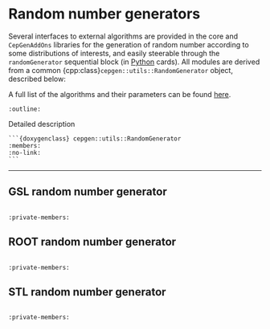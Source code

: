 # Random number generators

Several interfaces to external algorithms are provided in the core and `CepGenAddOns` libraries for the generation of random number according to some distributions of interests, and easily steerable through the `randomGenerator` sequential block (in [Python](/cards-python.md) cards).
All modules are derived from a common {cpp:class}`cepgen::utils::RandomGenerator` object, described below:

A full list of the algorithms and their parameters can be found [here](/raw-modules.md#rndgen).

```{doxygenclass} cepgen::utils::RandomGenerator
:outline:
```

Detailed description

````{toggle}
```{doxygenclass} cepgen::utils::RandomGenerator
:members:
:no-link:
```
````

______________________________________________________________________

## GSL random number generator

```{versionadded} 1.2.0
```

```{doxygenclass} cepgen::GSLRandomGenerator
:private-members:
```

## ROOT random number generator

```{versionadded} 1.2.0
```

```{doxygenclass} cepgen::ROOTRandomGenerator
:private-members:
```

## STL random number generator

```{versionadded} 1.2.0
```

```{doxygenclass} cepgen::STLRandomGenerator
:private-members:
```
